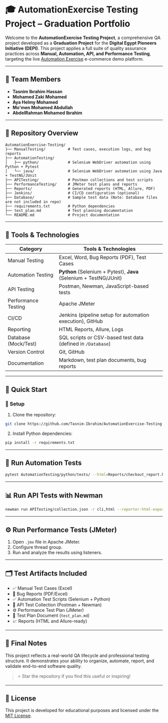 
# 🎓 AutomationExercise Testing Project – Graduation Portfolio

Welcome to the **AutomationExercise Testing Project**, a comprehensive QA project developed as a **Graduation Project** for the **Digital Egypt Pioneers Initiative (DEPI)**. This project applies a full suite of quality assurance practices across **Manual, Automation, API, and Performance Testing**, targeting the live [Automation Exercise](https://automationexercise.com) e-commerce demo platform.

---

## 👥 Team Members

- **Tasnim Ibrahim Hassan**
- **Mohamed Zaki Mohamed**
- **Aya Helmy Mohamed**
- **Mo'men Mohamed Abdullah**
- **AbdelRahman Mohamed Ibrahim**

---

## 📁 Repository Overview

```
AutomationExercise-Testing/
├── ManualTesting/          # Test cases, execution logs, and bug reports
├── AutomationTesting/
│   ├── python/             # Selenium WebDriver automation using Python + Pytest
│   └── java/               # Selenium WebDriver automation using Java + TestNG/JUnit
├── APITesting/             # Postman collections and test scripts
├── PerformanceTesting/     # JMeter test plans and reports
├── Reports/                # Generated reports (HTML, Allure, PDF)
├── Jenkins/                # CI/CD configuration (optional)
├── Database/               # Sample test data (Note: Database files are not included in repo)
├── requirements.txt        # Python dependencies
├── test_plan.md            # Test planning documentation
└── README.md               # Project documentation
```
---

## 🧰 Tools & Technologies

| Category            | Tools & Technologies                                                                 |
|---------------------|----------------------------------------------------------------------------------------|
| Manual Testing      | Excel, Word, Bug Reports (PDF), Test Cases                                             |
| Automation Testing  | **Python** (Selenium + Pytest), **Java** (Selenium + TestNG/JUnit)                     |
| API Testing         | Postman, Newman, JavaScript-based tests                                                |
| Performance Testing | Apache JMeter                                                                          |
| CI/CD               | Jenkins (pipeline setup for automation execution), GitHub                              |
| Reporting           | HTML Reports, Allure, Logs                                                             |
| Database (Mock/Test)| SQL scripts or CSV-based test data (defined in `/Database`)                            |
| Version Control     | Git, GitHub                                                                            |
| Documentation       | Markdown, test plan documents, bug reports  

---

## 🚀 Quick Start

### 🔧 Setup

1. Clone the repository:
```bash
git clone https://github.com/Tasnim-Ibrahim/AutomationExercise-Testing.git
```

2. Install Python dependencies:
```bash
pip install -r requirements.txt
```

---

## 🧪 Run Automation Tests

```bash
pytest AutomationTesting/python/tests/ --html=Reports/checkout_report.html
```

---

## 📊 Run API Tests with Newman

```bash
newman run APITesting/collection.json -r cli,html --reporter-html-export=APITesting/report.html
```

---

## ⚙️ Run Performance Tests (JMeter)

1. Open `.jmx` file in Apache JMeter.
2. Configure thread group.
3. Run and analyze the results using listeners.

---

## 🗂️ Test Artifacts Included

- ✅ Manual Test Cases (Excel)
- 🐞 Bug Reports (PDF/Excel)
- ✅ Automation Test Scripts (Selenium + Python)
- 🔁 API Test Collection (Postman + Newman)
- ⚙️ Performance Test Plan (JMeter)
- 📄 Test Plan Document (`test_plan.md`)
- 📈 Reports (HTML and Allure-ready)

---

## 📌 Final Notes

This project reflects a real-world QA lifecycle and professional testing structure. It demonstrates your ability to organize, automate, report, and validate end-to-end software quality.

> ⭐ Star the repository if you find this useful or inspiring!

---

## 📄 License

This project is developed for educational purposes and licensed under the [MIT License](LICENSE).
